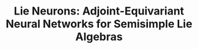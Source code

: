 ---
title: "Lie Neurons: Adjoint-Equivariant Neural Networks for Semisimple Lie Algebras"
authors: "Tzu-Yuan Lin, Minghan Zhu, and Maani Ghaffari"
venue: "arXiv"
year: "2023"
status: "preprint"
arxiv: "https://arxiv.org/abs/2310.04521"
official_link: 
doi: ""
volume: "N/A"
number: "N/A"
pages: ""
publisher: ""
month: ""
address: ""
type: "preprint"
school: "N/A"
awards: ""
notes: ""
include_on_website: true
image: "/assets/images/lie_neurons.png"
links_to_code: "https://github.com/UMich-CURLY/LieNeurons"
links_to_video: ""
links_to_website: ""
collection: publications
permalink: /publication/2023-lin-lie
---